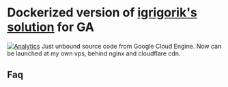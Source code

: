 # Dockerized version of  [igrigorik's solution](https://github.com/igrigorik/ga-beacon) for GA 
[![Analytics](https://beacon.bitswarm.tech/UA-89388573-1/github-beacon?123)](https://github.com/bitswarming/ga-beacon)
Just unbound source code from Google Cloud Engine. Now can be launched at my own vps, behind nginx and cloudflare cdn. 
## Faq

